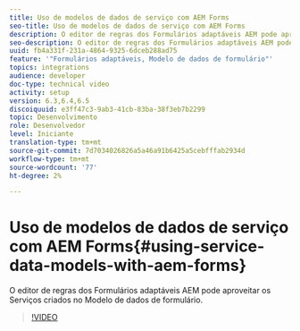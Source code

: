 ```yaml
---
title: Uso de modelos de dados de serviço com AEM Forms
seo-title: Uso de modelos de dados de serviço com AEM Forms
description: O editor de regras dos Formulários adaptáveis AEM pode aproveitar os Serviços criados no Modelo de dados de formulário.
seo-description: O editor de regras dos Formulários adaptáveis AEM pode aproveitar os Serviços criados no Modelo de dados de formulário.
uuid: fb4a331f-231a-4864-9325-6dceb288ad75
feature: '"Formulários adaptáveis, Modelo de dados de formulário"'
topics: integrations
audience: developer
doc-type: technical video
activity: setup
version: 6.3,6.4,6.5
discoiquuid: e3ff47c3-9ab3-41cb-83ba-38f3eb7b2299
topic: Desenvolvimento
role: Desenvolvedor
level: Iniciante
translation-type: tm+mt
source-git-commit: 7d7034026826a5a46a91b6425a5cebfffab2934d
workflow-type: tm+mt
source-wordcount: '77'
ht-degree: 2%

---
```



# Uso de modelos de dados de serviço com AEM Forms{#using-service-data-models-with-aem-forms}

O editor de regras dos Formulários adaptáveis AEM pode aproveitar os Serviços criados no Modelo de dados de formulário.

>[!VIDEO](https://video.tv.adobe.com/v/17739/?quality=9&learn=on)

